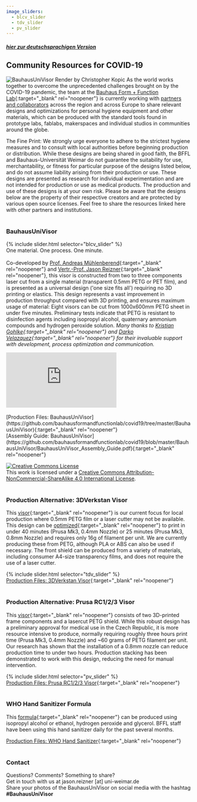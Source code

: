 ```yaml
---
image_sliders:
  - blcv_slider
  - tdv_slider
  - pv_slider
---
```


##### [hier zur deutschsprachigen Version](https://bffl.io/de)

## Community Resources for COVID-19
![BauhausUniVisor Render by Christopher Kopic](https://bffl.io/assets/images/buv/1.kopic.jpg)
As the world works together to overcome the unprecedented challenges brought on by the COVID-19 pandemic, the team at the [Bauhaus Form + Function Lab](https://uni-weimar.de/bffl){:target="_blank" rel="noopener"} is currently working with [partners and collaborators](http://bffl.io/partners) across the region and across Europe to share relevant designs and optimizations for personal hygiene equipment and other materials, which can be produced with the standard tools found in prototype labs, fablabs, makerspaces and individual studios in communities around the globe.

The Fine Print: We strongly urge everyone to adhere to the strictest hygiene measures and to consult with local authorities before beginning production or distribution. While these designs are being shared in good faith, the BFFL and Bauhaus-Universität Weimar do not guarantee the suitability for use, merchantability, or fitness for particular purpose of the designs listed below, and do not assume liability arising from their production or use. These designs are presented as research for individual experimentation and are not intended for production or use as medical products. The production and use of these designs is at your own risk. Please be aware that the designs below are the property of their respective creators and are protected by various open source licenses. Feel free to share the resources linked here with other partners and institutions.
<br /><br />
### BauhausUniVisor

{% include slider.html selector="blcv_slider" %}
<br />
One material. One process. One minute.<br /><br />
Co-developed by [Prof. Andreas Mühlenberend](https://www.uni-weimar.de/en/art-and-design/structure/disciplines-staff/produktdesign-product-design/prof-andreas-muehlenberend/){:target="_blank" rel="noopener"} and [Vertr.-Prof. Jason Reizner](https://www.uni-weimar.de/de/kunst-und-gestaltung/professuren/interface-design/){:target="_blank" rel="noopener"}, this visor is constructed from two to three components laser cut from a single material (transparent 0.5mm PETG or PET film), and is presented as a universal design ('one size fits all') requiring no 3D printing or elastics. This design represents a vast improvement in production throughput compared with 3D printing, and ensures maximum usage of material: Eight visors can be cut from 1000x600mm PETG sheet in under five minutes.  Preliminary tests indicate that PETG is resistant to disinfection agents including isopropyl alcohol, quaternary ammonium compounds and hydrogen peroxide solution. *Many thanks to [Kristian Gohlke](https://www.uni-weimar.de/de/kunst-und-gestaltung/struktur/lehrgebiete-personen/produktdesign/kristian-gohlke-msc-digital-media/){:target="_blank" rel="noopener"} and [Darko Velazquez](https://www.uni-weimar.de/de/kunst-und-gestaltung/struktur/lehrgebiete-personen/medienkunstmediengestaltung/jesus-velazquez/){:target="_blank" rel="noopener"} for their invaluable support with development, process optimization and communication.*

<div class="embed-youtube"><iframe src="https://www.youtube-nocookie.com/embed/OwdZA8pA-eQ?hd=1&modestbranding=1&showinfo=0&autohide=1&controls=1&hl=en&cc_load_policy=1&cc_lang_pref=en" frameborder="0" allow="accelerometer; autoplay=0; encrypted-media; gyroscope; picture-in-picture" allowfullscreen></iframe></div>
<br />
[Production Files: BauhausUniVisor](https://github.com/bauhausformandfunctionlab/covid19/tree/master/BauhausUniVisor){:target="_blank" rel="noopener"}<br />
[Assembly Guide: BauhausUniVisor](https://github.com/bauhausformandfunctionlab/covid19/blob/master/BauhausUniVisor/BauhausUniVisor_Assembly_Guide.pdf){:target="_blank" rel="noopener"}<br />

<a rel="license" href="http://creativecommons.org/licenses/by-nc-sa/4.0/" target="_blank"><img alt="Creative Commons License" style="border-width:0" src="https://i.creativecommons.org/l/by-nc-sa/4.0/88x31.png" /></a><br />This work is licensed under a <a rel="license" href="http://creativecommons.org/licenses/by-nc-sa/4.0/" target="_blank">Creative Commons Attribution-NonCommercial-ShareAlike 4.0 International License</a>.
<br /><br />
### Production Alternative: 3DVerkstan Visor
This [visor](https://3dverkstan.se/protective-visor/){:target="_blank" rel="noopener"} is our current focus for local production where 0.5mm PETG film or a laser cutter may not be available. This design can be [optimized](https://3dverkstan.se/protective-visor/protective-visor-print-guide/){:target="_blank" rel="noopener"} to print in under 40 minutes (Prusa Mk3, 0.4mm Nozzle) or 25 minutes (Prusa Mk3, 0.8mm Nozzle) and requires only 16g of filament per unit. We are currently producing these from PETG, although PLA or ABS can also be used if necessary. The front shield can be produced from a variety of materials, including consumer A4-size transparency films, and does not require the use of a laser cutter.

{% include slider.html selector="tdv_slider" %}
<br />
[Production Files: 3DVerkstan Visor](https://github.com/bauhausformandfunctionlab/covid19/tree/master/3DVerkstanVisor){:target="_blank" rel="noopener"}
<br /><br />
### Production Alternative: Prusa RC1/2/3 Visor
This [visor](https://www.prusaprinters.org/prints/25857-prusa-protective-face-shield-rc3){:target="_blank" rel="noopener"} consists of two 3D-printed frame components and a lasercut PETG shield. While this robust design has a preliminary approval for medical use in the Czech Republic, it is more resource intensive to produce, normally requiring roughly three hours print time (Prusa Mk3, 0.4mm Nozzle) and ~60 grams of PETG filament per unit. Our research has shown that the installation of a 0.8mm nozzle can reduce production time to under two hours. Production stacking has been demonstrated to work with this design, reducing the need for manual intervention.

{% include slider.html selector="pv_slider" %}
<br />
[Production Files: Prusa RC1/2/3 Visor](https://github.com/bauhausformandfunctionlab/covid19/tree/master/PrusaVisor){:target="_blank" rel="noopener"}
<br /><br />
### WHO Hand Sanitizer Formula
This [formula](https://www.who.int/gpsc/5may/Guide_to_Local_Production.pdf){:target="_blank" rel="noopener"} can be produced using isopropyl alcohol or ethanol, hydrogen peroxide and glycerol. BFFL staff have been using this hand sanitizer daily for the past several months.

[Production Files: WHO Hand Sanitizer](https://github.com/bauhausformandfunctionlab/covid19/tree/master/WHOHandSanitizer){:target="_blank" rel="noopener"}
<br /><br />
### Contact
Questions? Comments? Something to share?<br />
Get in touch with us at jason.reizner \[at] uni-weimar.de<br />
Share your photos of the BauhausUniVisor on social media with the hashtag **#BauhausUniVisor**
